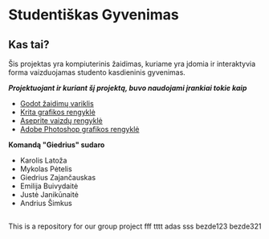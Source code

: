 # Studentiškas Gyvenimas

## Kas tai?

Šis projektas yra kompiuterinis žaidimas, kuriame yra įdomia ir interaktyvia forma vaizduojamas studento kasdieninis gyvenimas.

***Projektuojant ir kuriant šį projektą, buvo naudojami įrankiai tokie kaip***

*  [Godot žaidimų variklis](https://godotengine.org/)
*  [Krita grafikos rengyklė](https://krita.org/lt/)
*  [Aseprite vaizdų rengyklė](https://www.aseprite.org/)
*  [Adobe Photoshop grafikos rengyklė](https://www.adobe.com/products/photoshop.html)

**Komandą "Giedrius" sudaro**

* Karolis Latoža
* Mykolas Pėtelis
* Giedrius Zajančauskas
* Emilija Buivydaitė
* Justė Janikūnaitė
* Andrius Šimkus


##





This is a repository for our group project
fff
tttt
adas
sss
bezde123
bezde321
